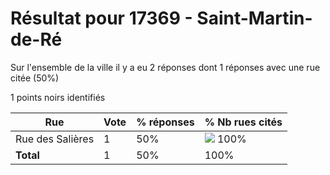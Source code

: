 # Résultat pour 17369 - Saint-Martin-de-Ré

Sur l'ensemble de la ville il y a eu 2 réponses dont 1 réponses avec une rue citée (50%)

1 points noirs identifiés

| Rue | Vote | % réponses | % Nb rues cités|
|-----|------|------------|----------------|
| Rue des Salières | 1 | 50% | <img src="../../img/bar_100.gif" />&nbsp;100%|
| **Total** | 1 | 50% | 100%|
